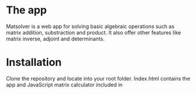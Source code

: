 <h1><b>The app</b></h1>
Matsolver is a web app for solving basic algebraic operations such as matrix addition, substraction and product. It also offer other features like matrix inverse, adjoint and determinants.

<h1><b>Installation</b></h1>
Clone the repository and locate into your root folder. Index.html contains the app and JavaScript matrix calculator included in <script> tags.

<h1><b>Project</b></h1>
This was a quick project for idea validation and test. 
